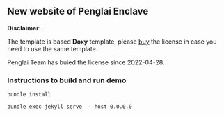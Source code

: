 ## New website of Penglai Enclave

**Disclaimer**:

The template is based **Doxy** template, please [buy](https://themeforest.net/item/doxy-knowlegebase-documentation-jekyll-template/23209854) the license in case you need
to use the same template.

Penglai Team has buied the license since 2022-04-28.

### Instructions to build and run demo

	bundle install

	bundle exec jekyll serve  --host 0.0.0.0


